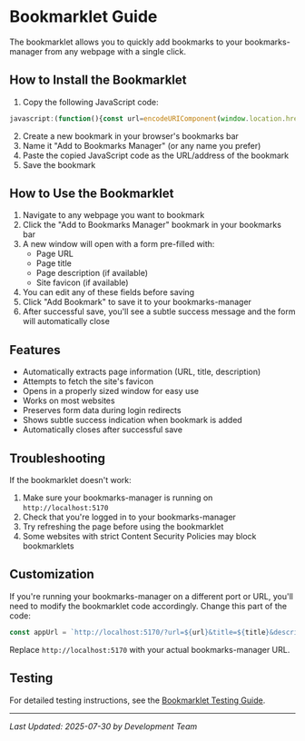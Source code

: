 # Bookmarklet Guide

The bookmarklet allows you to quickly add bookmarks to your bookmarks-manager from any webpage with a single click.

## How to Install the Bookmarklet

1. Copy the following JavaScript code:

```javascript
javascript:(function(){const url=encodeURIComponent(window.location.href),title=encodeURIComponent(document.title||""),metaDesc=document.querySelector('meta[name="description"]'),description=metaDesc?encodeURIComponent(metaDesc.getAttribute("content")||""):"",faviconLink=document.querySelector('link[rel*="icon"]'),favicon=faviconLink&&faviconLink.href?encodeURIComponent(faviconLink.href):function(){try{return encodeURIComponent(`https://www.google.com/s2/favicons?domain=${window.location.hostname}`)}catch(e){return""}}(),appUrl=`http://localhost:5170/?url=${url}&title=${title}&description=${description}&favicon=${favicon}`,width=600,height=700,left=(screen.width-width)/2,top=(screen.height-height)/2;window.open(appUrl,"_blank",`width=${width},height=${height},left=${left},top=${top},resizable=yes,scrollbars=yes`);})();
```

2. Create a new bookmark in your browser's bookmarks bar
3. Name it "Add to Bookmarks Manager" (or any name you prefer)
4. Paste the copied JavaScript code as the URL/address of the bookmark
5. Save the bookmark

## How to Use the Bookmarklet

1. Navigate to any webpage you want to bookmark
2. Click the "Add to Bookmarks Manager" bookmark in your bookmarks bar
3. A new window will open with a form pre-filled with:
   - Page URL
   - Page title
   - Page description (if available)
   - Site favicon (if available)
4. You can edit any of these fields before saving
5. Click "Add Bookmark" to save it to your bookmarks-manager
6. After successful save, you'll see a subtle success message and the form will automatically close

## Features

- Automatically extracts page information (URL, title, description)
- Attempts to fetch the site's favicon
- Opens in a properly sized window for easy use
- Works on most websites
- Preserves form data during login redirects
- Shows subtle success indication when bookmark is added
- Automatically closes after successful save

## Troubleshooting

If the bookmarklet doesn't work:

1. Make sure your bookmarks-manager is running on `http://localhost:5170`
2. Check that you're logged in to your bookmarks-manager
3. Try refreshing the page before using the bookmarklet
4. Some websites with strict Content Security Policies may block bookmarklets

## Customization

If you're running your bookmarks-manager on a different port or URL, you'll need to modify the bookmarklet code accordingly. Change this part of the code:

```javascript
const appUrl = `http://localhost:5170/?url=${url}&title=${title}&description=${description}&favicon=${favicon}`;
```

Replace `http://localhost:5170` with your actual bookmarks-manager URL.

## Testing

For detailed testing instructions, see the [Bookmarklet Testing Guide](bookmarklet-testing-guide.md).

---
*Last Updated: 2025-07-30 by Development Team*